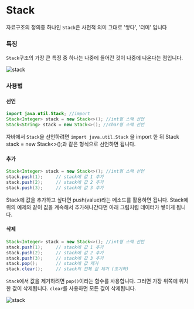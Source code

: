 # Stack
자료구조의 정의중 하나인 `Stack`은 사전적 의미 그대로 '쌓다', '더미' 입니다

### 특징
`Stack`구조의 가장 큰 특징 중 하나는 나중에 들어간 것이 나중에 나온다는 점입니다.

![stack](https://img1.daumcdn.net/thumb/R1280x0/?scode=mtistory2&fname=https%3A%2F%2Fblog.kakaocdn.net%2Fdn%2FYhtxB%2FbtqHsbZTFED%2FDhCPI65pmzfsqETjti138k%2Fimg.jpg)

### 사용법
#### 선언
```java
import java.util.Stack; //import
Stack<Integer> stack = new Stack<>(); //int형 스택 선언
Stack<String> stack = new Stack<>(); //char형 스택 선언
```
자바에서 `Stack`을 선언하려면 <stack> `import java.util.Stack` 을 import 한 뒤 Stack<Element> stack = new Stack<>();과 같은 형식으로 선언하면 됩니다. 

#### 추가
```java
Stack<Integer> stack = new Stack<>(); //int형 스택 선언
stack.push(1);     // stack에 값 1 추가
stack.push(2);     // stack에 값 2 추가
stack.push(3);     // stack에 값 3 추가
```
Stack에 값을 추가하고 싶다면 push(value)라는 메소드를 활용하면 됩니다. Stack에 위의 예제와 같이 값을 계속해서 추가해나간다면 아래 그림처럼 데이터가 쌓이게 됩니다.

#### 삭제
```java
Stack<Integer> stack = new Stack<>(); //int형 스택 선언
stack.push(1);     // stack에 값 1 추가
stack.push(2);     // stack에 값 2 추가
stack.push(3);     // stack에 값 3 추가
stack.pop();       // stack에 값 제거
stack.clear();     // stack의 전체 값 제거 (초기화)
```
`Stack`에서 값을 제거하려면 `pop()`이라는 함수를 사용합니다.
그러면 가장 위쪽에 위치한 값이 삭제됩니다.
`clear`를 사용하면 모든 값이 삭제됩니다.

![stack](https://img1.daumcdn.net/thumb/R1280x0/?scode=mtistory2&fname=https%3A%2F%2Fblog.kakaocdn.net%2Fdn%2Fcru4A7%2FbtqHra73O8h%2FQ2fkHsFA9NJFxsD5n1AKN0%2Fimg.png)


